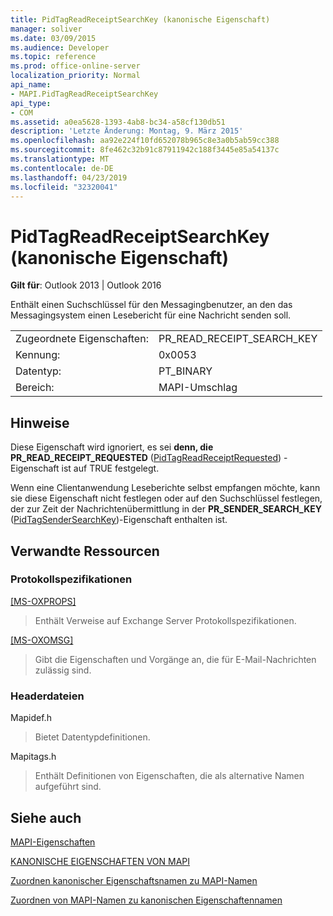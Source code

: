 ```yaml
---
title: PidTagReadReceiptSearchKey (kanonische Eigenschaft)
manager: soliver
ms.date: 03/09/2015
ms.audience: Developer
ms.topic: reference
ms.prod: office-online-server
localization_priority: Normal
api_name:
- MAPI.PidTagReadReceiptSearchKey
api_type:
- COM
ms.assetid: a0ea5628-1393-4ab8-bc34-a58cf130db51
description: 'Letzte Änderung: Montag, 9. März 2015'
ms.openlocfilehash: aa92e224f10fd652078b965c8e3a0b5ab59cc388
ms.sourcegitcommit: 8fe462c32b91c87911942c188f3445e85a54137c
ms.translationtype: MT
ms.contentlocale: de-DE
ms.lasthandoff: 04/23/2019
ms.locfileid: "32320041"
---
```

# <a name="pidtagreadreceiptsearchkey-canonical-property"></a>PidTagReadReceiptSearchKey (kanonische Eigenschaft)

  
  
**Gilt für**: Outlook 2013 | Outlook 2016 
  
Enthält einen Suchschlüssel für den Messagingbenutzer, an den das Messagingsystem einen Lesebericht für eine Nachricht senden soll.
  
|||
|:-----|:-----|
|Zugeordnete Eigenschaften:  <br/> |PR_READ_RECEIPT_SEARCH_KEY  <br/> |
|Kennung:  <br/> |0x0053  <br/> |
|Datentyp:  <br/> |PT_BINARY  <br/> |
|Bereich:  <br/> |MAPI-Umschlag  <br/> |
   
## <a name="remarks"></a>Hinweise

Diese Eigenschaft wird ignoriert, es sei **denn, die PR_READ_RECEIPT_REQUESTED** ([PidTagReadReceiptRequested](pidtagreadreceiptrequested-canonical-property.md)) -Eigenschaft ist auf TRUE festgelegt.
  
Wenn eine Clientanwendung Leseberichte selbst empfangen möchte, kann sie diese Eigenschaft nicht festlegen oder auf den Suchschlüssel festlegen, der zur Zeit der Nachrichtenübermittlung in der **PR_SENDER_SEARCH_KEY** ([PidTagSenderSearchKey](pidtagsendersearchkey-canonical-property.md))-Eigenschaft enthalten ist.
  
## <a name="related-resources"></a>Verwandte Ressourcen

### <a name="protocol-specifications"></a>Protokollspezifikationen

[[MS-OXPROPS]](https://msdn.microsoft.com/library/f6ab1613-aefe-447d-a49c-18217230b148%28Office.15%29.aspx)
  
> Enthält Verweise auf Exchange Server Protokollspezifikationen.
    
[[MS-OXOMSG]](https://msdn.microsoft.com/library/daa9120f-f325-4afb-a738-28f91049ab3c%28Office.15%29.aspx)
  
> Gibt die Eigenschaften und Vorgänge an, die für E-Mail-Nachrichten zulässig sind.
    
### <a name="header-files"></a>Headerdateien

Mapidef.h
  
> Bietet Datentypdefinitionen.
    
Mapitags.h
  
> Enthält Definitionen von Eigenschaften, die als alternative Namen aufgeführt sind.
    
## <a name="see-also"></a>Siehe auch



[MAPI-Eigenschaften](mapi-properties.md)
  
[KANONISCHE EIGENSCHAFTEN VON MAPI](mapi-canonical-properties.md)
  
[Zuordnen kanonischer Eigenschaftsnamen zu MAPI-Namen](mapping-canonical-property-names-to-mapi-names.md)
  
[Zuordnen von MAPI-Namen zu kanonischen Eigenschaftennamen](mapping-mapi-names-to-canonical-property-names.md)

